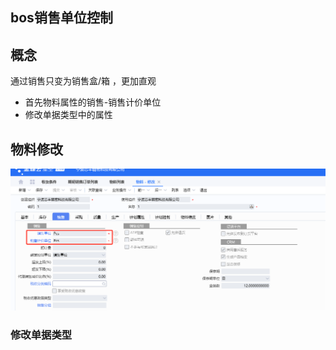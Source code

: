 

## bos销售单位控制


## 概念

通过销售只变为销售盒/箱 ，更加直观

* 首先物料属性的销售-销售计价单位
* 修改单据类型中的属性




## 物料修改



![异常采购控制01](./bos-img/销售单位控制01.png)

 ### 修改单据类型
 